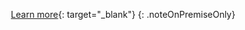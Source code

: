 &nbsp;&nbsp;&nbsp;[Learn more](https://www.splicemachine.com/get-started/){: target="_blank"}
{: .noteOnPremiseOnly}
